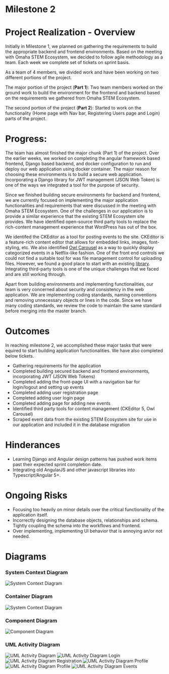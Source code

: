 # Milestone 2

# Project Realization - Overview

Initially in Milestone 1, we planned on gathering the requirements to build the appropriate backend and frontend environments. Based on the meeting with Omaha STEM Ecosystem, we decided to follow agile methodology as a team. Each week we complete set of tickets on sprint basis.

As a team of 4 members, we divided work and have been working on two different portions of the project.

The major portion of the project (**Part 1**): Two team members worked on the ground work to build the environment for the frontend and backend based on the requirements we gathered from Omaha STEM Ecosystem.

The second portion of the project (**Part 2**): Started to work on the functionality (Home page with Nav bar, Registering Users page and Login) parts of the project.

# Progress:

The team has almost finished the major chunk (Part 1) of the project. Over the earlier weeks, we worked on completing the angular framework based frontend, Django based backend, and docker configuration to run and deploy our web application using docker container. The major reason for choosing these environments is to build a secure web application. Incorporating a Django library for JWT management (JSON Web Token) is one of the ways we integrated a tool for the purpose of security.


Since we finished building secure environments for backend and frontend, we are currently focused on implementing the major application functionalities and requirements that were discussed in the meeting with Omaha STEM Ecosystem. One of the challenges in our application is to provide a similar experience that the existing STEM Ecosystem site provides. We have identified open-source third party tools to replace the rich-content management experience that WordPress has out of the box.

We identifed the CKEditor as a tool for posting events to the site. CKEditor is a feature-rich content editor that allows for embedded links, images, font-styling, etc. We also identified [Owl Carousel](https://owlcarousel2.github.io/OwlCarousel2/) as a way to quickly display categorized events in a Netflix-like fashion. One of the front end controls we could not find a suitable tool for was file management control for uploading files. However, we found a good place to start with an existing [library](https://github.com/LukasMarx/angular-file-manager). Integrating third-party tools is one of the unique challenges that we faced and are still working through. 


Apart from building environments and implementing functionalities, our team is very concerned about security and consistency in the web application. We are implementing coding standards, naming conventions and removing unnecessary objects or lines in the code. Since we have many coding standards, we review the code to maintain the same standard before merging into the master branch. 

# Outcomes

In reaching milestone 2,  we accomplished these major tasks that were equired to start building application functionalities. We have also completed below tickets.
* Gathering requirements for the application
* Completed building secured backend and frontend environments, incorporating JWT (JSON Web Tokens)
* Completed adding the front-page UI with a navigation bar for login/logout and setting up events
* Completed adding user registration page
* Completed adding user login page
* Completed adding page for adding new events
* Identified third party tools for content management (CKEditor 5, Owl Carousel)
* Scraped event data from the existing STEM Ecosystem site for use in our application and included it in the database migration

# Hinderances

* Learning Django and Angular design patterns has pushed work items past their expected sprint completion date.
* Integrating old AngularJS and other javascript libraries into Typescript/Angular 5+. 

# Ongoing Risks

* Focusing too heavily on minor details over the critical functionality of the application itself.  
* Incorrectly designing the database objects, relationships and schema. Tightly coupling the schema into the workflows and frontend.
* Over implementing, implementing UI behavior that is annoying an/or not needed. 

# Diagrams

### System Context Diagram
![System Context Diagram](pics/System_Context_Diagram.png "")

### Container Diagram
![System Context Diagram](pics/Container_Diagram.png "")

### Component Diagram
![Component Diagram](pics/Component_Level.jpg "")


### UML Activity Diagram
![UML Activity Diagram](pics/UML_Activity_Diagram.png "")
![UML Activity Diagram Login](pics/UAD_Login.png "")
![UML Activity Diagram Registration](pics/UAD_Registration.png "")
![UML Activity Diagram Profile](pics/UAD_Profile1.png "")
![UML Activity Diagram Profile](pics/UAD_Profile2.png "")
![UML Activity Diagram Events](pics/UAD_Event.png "")
